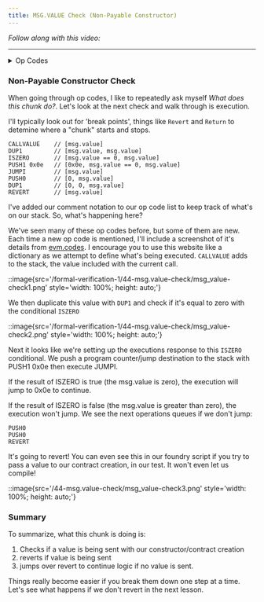 ```yaml
---
title: MSG.VALUE Check (Non-Payable Constructor)
---
```


_Follow along with this video:_

---

<details>
<Summary> Op Codes </summary>

    bytecode - 0x6080604052348015600e575f80fd5b5060a58061001b5f395ff3fe6080604052348015600e575f80fd5b50600436106030575f3560e01c8063cdfead2e146034578063e026c017146045575b5f80fd5b6043603f3660046059565b5f55565b005b5f5460405190815260200160405180910390f35b5f602082840312156068575f80fd5b503591905056fea2646970667358fe1220fe01fe6c40d0ed98f16c7769ffde7109d5fe9f9dfefe31769a77032ceb92497a64736f6c63430008140033

```js
    PUSH1 0x80 ✅
    PUSH1 0x40 ✅
    MSTORE ✅

    CALLVALUE     //<---- We are here!
    DUP1
    ISZERO
    PUSH1 0x0e
    JUMPI
    PUSH0
    DUP1
    REVERT
    JUMPDEST
    POP
    PUSH1 0xa5
    DUP1
    PUSH2 0x001b
    PUSH0
    CODECOPY
    PUSH0
    RETURN
    INVALID
    PUSH1 0x80
    PUSH1 0x40
    MSTORE
    CALLVALUE
    DUP1
    ISZERO
    PUSH1 0x0e
    JUMPI
    PUSH0
    DUP1
    REVERT
    JUMPDEST
    POP
    PUSH1 0x04
    CALLDATASIZE
    LT
    PUSH1 0x30
    JUMPI
    PUSH0
    CALLDATALOAD
    PUSH1 0xe0
    SHR
    DUP1
    PUSH4 0xcdfead2e
    EQ
    PUSH1 0x34
    JUMPI
    DUP1
    PUSH4 0xe026c017
    EQ
    PUSH1 0x45
    JUMPI
    JUMPDEST
    PUSH0
    DUP1
    REVERT
    JUMPDEST
    PUSH1 0x43
    PUSH1 0x3f
    CALLDATASIZE
    PUSH1 0x04
    PUSH1 0x59
    JUMP
    JUMPDEST
    PUSH0
    SSTORE
    JUMP
    JUMPDEST
    STOP
    JUMPDEST
    PUSH0
    SLOAD
    PUSH1 0x40
    MLOAD
    SWAP1
    DUP2
    MSTORE
    PUSH1 0x20
    ADD
    PUSH1 0x40
    MLOAD
    DUP1
    SWAP2
    SUB
    SWAP1
    RETURN
    JUMPDEST
    PUSH0
    PUSH1 0x20
    DUP3
    DUP5
    SUB
    SLT
    ISZERO
    PUSH1 0x68
    JUMPI
    PUSH0
    DUP1
    REVERT
    JUMPDEST
    POP
    CALLDATALOAD
    SWAP2
    SWAP1
    POP
    JUMP
    INVALID
    LOG2
    PUSH5 0x6970667358
    INVALID
    SLT
    KECCAK256
    INVALID
    ADD
    INVALID
    PUSH13 0x40d0ed98f16c7769ffde7109d5
    INVALID
    SWAP16
    SWAP14
    INVALID
    INVALID
    BALANCE
    PUSH23 0x9a77032ceb92497a64736f6c63430008140033
```

</details>


### Non-Payable Constructor Check

When going through op codes, I like to repeatedly ask myself _What does this chunk do?_. Let's look at the next check and walk through is execution.

I'll typically look out for 'break points', things like `Revert` and `Return` to detemine where a "chunk" starts and stops.

```
CALLVALUE    // [msg.value]
DUP1         // [msg.value, msg.value]
ISZERO       // [msg.value == 0, msg.value]
PUSH1 0x0e   // [0x0e, msg.value == 0, msg.value]
JUMPI        // [msg.value]
PUSH0        // [0, msg.value]
DUP1         // [0, 0, msg.value]
REVERT       // [msg.value]
```

I've added our comment notation to our op code list to keep track of what's on our stack. So, what's happening here?

We've seen many of these op codes before, but some of them are new. Each time a new op code is mentioned, I'll include a screenshot of it's details from [evm.codes](https://www.evm.codes/#34?fork=cancun). I encourage you to use this website like a dictionary as we attempt to define what's being executed. `CALLVALUE` adds to the stack, the value included with the current call.

::image{src='/formal-verification-1/44-msg.value-check/msg_value-check1.png' style='width: 100%; height: auto;'}

We then duplicate this value with `DUP1` and check if it's equal to zero with the conditional `ISZERO`

::image{src='/formal-verification-1/44-msg.value-check/msg_value-check2.png' style='width: 100%; height: auto;'}

Next it looks like we're setting up the executions response to this `ISZERO` conditional. We push a program counter/jump destination to the stack with PUSH1 0x0e then execute JUMPI.

If the result of ISZERO is true (the msg.value is zero), the execution will jump to 0x0e to continue.

If the result of ISZERO is false (the msg.value is greater than zero), the execution won't jump. We see the next operations queues if we don't jump:

```
PUSH0
PUSH0
REVERT
```

It's going to revert! You can even see this in our foundry script if you try to pass a value to our contract creation, in our test. It won't even let us compile!

::image{src='/44-msg.value-check/msg_value-check3.png' style='width: 100%; height: auto;'}

### Summary

To summarize, what this chunk is doing is:

1. Checks if a value is being sent with our constructor/contract creation
2. reverts if value is being sent
3. jumps over revert to continue logic if no value is sent.

Things really become easier if you break them down one step at a time. Let's see what happens if we don't revert in the next lesson.
